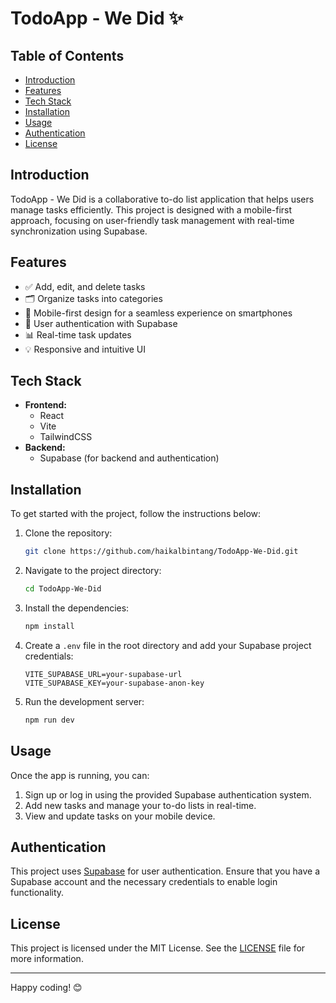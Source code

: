 # TodoApp - We Did ✨

## Table of Contents

- [Introduction](#introduction)
- [Features](#features)
- [Tech Stack](#tech-stack)
- [Installation](#installation)
- [Usage](#usage)
- [Authentication](#authentication)
- [License](#license)

## Introduction

TodoApp - We Did is a collaborative to-do list application that helps users manage tasks efficiently. This project is designed with a mobile-first approach, focusing on user-friendly task management with real-time synchronization using Supabase.

## Features

- ✅ Add, edit, and delete tasks
- 🗂️ Organize tasks into categories
- 📱 Mobile-first design for a seamless experience on smartphones
- 🔑 User authentication with Supabase
- 📊 Real-time task updates
- 💡 Responsive and intuitive UI

## Tech Stack

- **Frontend:**
  - React
  - Vite
  - TailwindCSS
- **Backend:**
  - Supabase (for backend and authentication)

## Installation

To get started with the project, follow the instructions below:

1. Clone the repository:

   ```bash
   git clone https://github.com/haikalbintang/TodoApp-We-Did.git
   ```

2. Navigate to the project directory:

   ```bash
   cd TodoApp-We-Did
   ```

3. Install the dependencies:

   ```bash
   npm install
   ```

4. Create a `.env` file in the root directory and add your Supabase project credentials:

   ```
   VITE_SUPABASE_URL=your-supabase-url
   VITE_SUPABASE_KEY=your-supabase-anon-key
   ```

5. Run the development server:

   ```bash
   npm run dev
   ```

## Usage

Once the app is running, you can:

1. Sign up or log in using the provided Supabase authentication system.
2. Add new tasks and manage your to-do lists in real-time.
3. View and update tasks on your mobile device.

## Authentication

This project uses [Supabase](https://supabase.com/) for user authentication. Ensure that you have a Supabase account and the necessary credentials to enable login functionality.

## License

This project is licensed under the MIT License. See the [LICENSE](LICENSE) file for more information.

---

Happy coding! 😊
